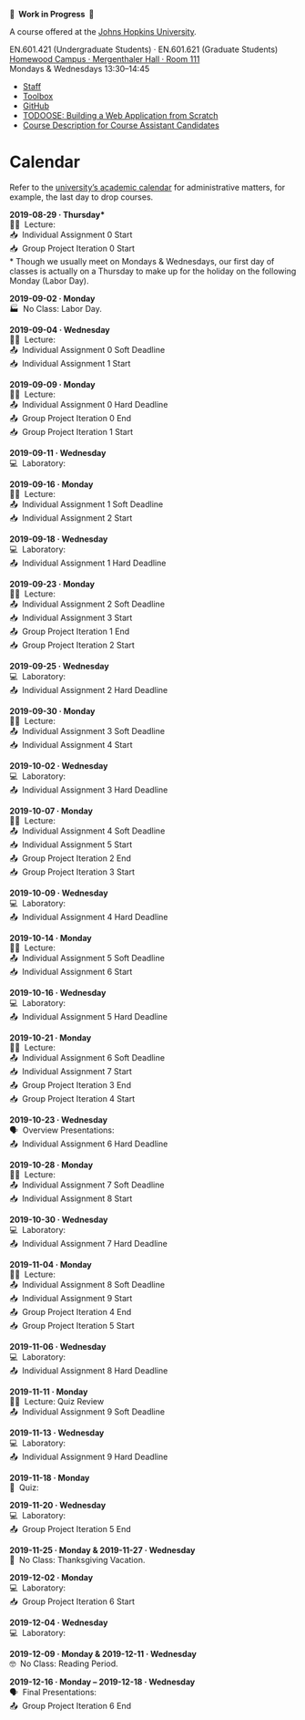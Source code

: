 **🚧  Work in Progress  🚧**

A course offered at the [Johns Hopkins University](https://www.jhu.edu).

EN.601.421 (Undergraduate Students) · EN.601.621 (Graduate Students)  
[Homewood Campus · Mergenthaler Hall · Room 111](https://www.jhu.edu/maps-directions/campus-map/)  
Mondays & Wednesdays 13:30–14:45

- [Staff](/staff)
- [Toolbox](/toolbox)
- [GitHub](https://github.com/jhu-oose)
- [TODOOSE: Building a Web Application from Scratch](/todoose)
- [Course Description for Course Assistant Candidates](/course-description-for-course-assistant-candidates)

Calendar
========

Refer to the [university’s academic calendar](https://studentaffairs.jhu.edu/registrar/wp-content/uploads/sites/23/2017/03/FINAL.academic-calendar-2019-2020.REVISED_4.29.2019.pdf) for administrative matters, for example, the last day to drop courses.

**2019-08-29 · Thursday\***  
👨‍🏫  Lecture:  
📥  Individual Assignment 0 Start  
📥  Group Project Iteration 0 Start  
\* Though we usually meet on Mondays & Wednesdays, our first day of classes is actually on a Thursday to make up for the holiday on the following Monday (Labor Day).  

**2019-09-02 · Monday**  
🏭  No Class: Labor Day.  

**2019-09-04 · Wednesday**  
👨‍🏫  Lecture:  
📤  Individual Assignment 0 Soft Deadline  
📥  Individual Assignment 1 Start  

**2019-09-09 · Monday**  
👨‍🏫  Lecture:  
📤  Individual Assignment 0 Hard Deadline  
📤  Group Project Iteration 0 End  
📥  Group Project Iteration 1 Start  

**2019-09-11 · Wednesday**  
💻  Laboratory:  

**2019-09-16 · Monday**  
👨‍🏫  Lecture:  
📤  Individual Assignment 1 Soft Deadline  
📥  Individual Assignment 2 Start  

**2019-09-18 · Wednesday**  
💻  Laboratory:  
📤  Individual Assignment 1 Hard Deadline  

**2019-09-23 · Monday**  
👨‍🏫  Lecture:  
📤  Individual Assignment 2 Soft Deadline  
📥  Individual Assignment 3 Start  
📤  Group Project Iteration 1 End  
📥  Group Project Iteration 2 Start  

**2019-09-25 · Wednesday**  
💻  Laboratory:  
📤  Individual Assignment 2 Hard Deadline  

**2019-09-30 · Monday**  
👨‍🏫  Lecture:  
📤  Individual Assignment 3 Soft Deadline  
📥  Individual Assignment 4 Start  

**2019-10-02 · Wednesday**  
💻  Laboratory:  
📤  Individual Assignment 3 Hard Deadline  

**2019-10-07 · Monday**  
👨‍🏫  Lecture:  
📤  Individual Assignment 4 Soft Deadline  
📥  Individual Assignment 5 Start  
📤  Group Project Iteration 2 End  
📥  Group Project Iteration 3 Start  

**2019-10-09 · Wednesday**  
💻  Laboratory:  
📤  Individual Assignment 4 Hard Deadline  

**2019-10-14 · Monday**  
👨‍🏫  Lecture:  
📤  Individual Assignment 5 Soft Deadline  
📥  Individual Assignment 6 Start  

**2019-10-16 · Wednesday**  
💻  Laboratory:  
📤  Individual Assignment 5 Hard Deadline  

**2019-10-21 · Monday**  
👨‍🏫  Lecture:  
📤  Individual Assignment 6 Soft Deadline  
📥  Individual Assignment 7 Start  
📤  Group Project Iteration 3 End  
📥  Group Project Iteration 4 Start  

**2019-10-23 · Wednesday**  
🗣  Overview Presentations:  
📤  Individual Assignment 6 Hard Deadline  

**2019-10-28 · Monday**  
👨‍🏫  Lecture:  
📤  Individual Assignment 7 Soft Deadline  
📥  Individual Assignment 8 Start  

**2019-10-30 · Wednesday**  
💻  Laboratory:  
📤  Individual Assignment 7 Hard Deadline  

**2019-11-04 · Monday**  
👨‍🏫  Lecture:  
📤  Individual Assignment 8 Soft Deadline  
📥  Individual Assignment 9 Start  
📤  Group Project Iteration 4 End  
📥  Group Project Iteration 5 Start  

**2019-11-06 · Wednesday**  
💻  Laboratory:  
📤  Individual Assignment 8 Hard Deadline  

**2019-11-11 · Monday**  
👨‍🏫  Lecture: Quiz Review  
📤  Individual Assignment 9 Soft Deadline  

**2019-11-13 · Wednesday**  
💻  Laboratory:  
📤  Individual Assignment 9 Hard Deadline  

**2019-11-18 · Monday**  
📝  Quiz:  

**2019-11-20 · Wednesday**  
💻  Laboratory:  
📤  Group Project Iteration 5 End  

**2019-11-25 · Monday & 2019-11-27 · Wednesday**  
🦃  No Class: Thanksgiving Vacation.  

**2019-12-02 · Monday**  
💻  Laboratory:  
📥  Group Project Iteration 6 Start  

**2019-12-04 · Wednesday**  
💻  Laboratory:  

**2019-12-09 · Monday & 2019-12-11 · Wednesday**  
🤓  No Class: Reading Period.  

**2019-12-16 · Monday – 2019-12-18 · Wednesday**  
🗣  Final Presentations:  
📤  Group Project Iteration 6 End  

